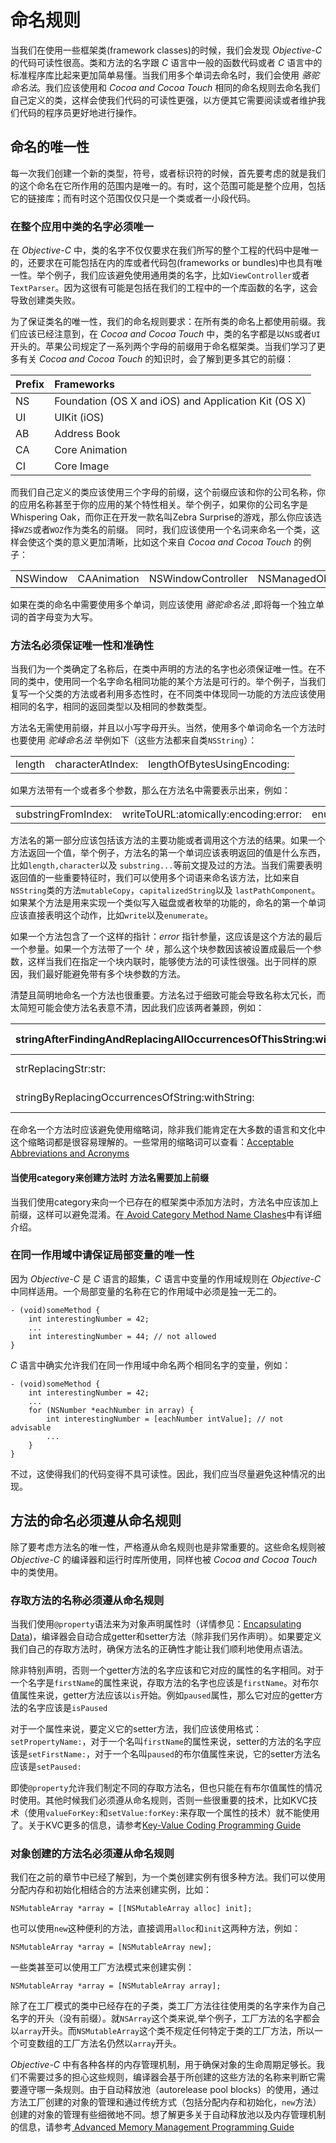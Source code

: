 # 命名规则
当我们在使用一些框架类(framework classes)的时候，我们会发现 *Objective-C* 的代码可读性很高。类和方法的名字跟 *C* 语言中一般的函数代码或者 *C* 语言中的标准程序库比起来更加简单易懂。当我们用多个单词去命名时，我们会使用 *骆驼命名法*。我们应该使用和 *Cocoa and Cocoa Touch* 相同的命名规则去命名我们自己定义的类，这样会使我们代码的可读性更强，以方便其它需要阅读或者维护我们代码的程序员更好地进行操作。

## 命名的唯一性
每一次我们创建一个新的类型，符号，或者标识符的时候，首先要考虑的就是我们的这个命名在它所作用的范围内是唯一的。有时，这个范围可能是整个应用，包括它的链接库；而有时这个范围仅仅只是一个类或者一小段代码。

### 在整个应用中类的名字必须唯一
在 *Objective-C* 中，类的名字不仅仅要求在我们所写的整个工程的代码中是唯一的，还要求在可能包括在内的库或者代码包(frameworks or bundles)中也具有唯一性。举个例子，我们应该避免使用通用类的名字，比如`ViewController`或者`TextParser`。因为这很有可能是包括在我们的工程中的一个库函数的名字，这会导致创建类失败。	

为了保证类名的唯一性，我们的命名规则要求：在所有类的命名上都使用前缀。我们应该已经注意到，在 *Cocoa and Cocoa Touch* 中，类的名字都是以`NS`或者`UI`开头的。苹果公司规定了一系列两个字母的前缀用于命名框架类。当我们学习了更多有关 *Cocoa and Cocoa Touch* 的知识时，会了解到更多其它的前缀：

| Prefix  | Frameworks                                           |
| --------| :----------------------------------------------------|
| NS      | Foundation (OS X and iOS) and Application Kit (OS X) |
| UI      | UIKit (iOS)                                          |
| AB      | Address Book                                         |
| CA      | Core Animation                                       |
| CI      | Core Image                                           |
	


而我们自己定义的类应该使用三个字母的前缀，这个前缀应该和你的公司名称，你的应用名称甚至于你的应用的某个特性相关。举个例子，如果你的公司名字是Whispering Oak，而你正在开发一款名叫Zebra Surprise的游戏，那么你应该选择`WZS`或者`WOZ`作为类名的前缀。
同时，我们应该使用一个名词来命名一个类，这样会使这个类的意义更加清晰，比如这个来自 *Cocoa and Cocoa Touch* 的例子：

|          |             |                    |                       |
| ---------|:-----------:|:------------------:|:---------------------:|
| NSWindow | CAAnimation | NSWindowController | NSManagedObjectContext|

如果在类的命名中需要使用多个单词，则应该使用 *骆驼命名法* ,即将每一个独立单词的首字母变为大写。


### 方法名必须保证唯一性和准确性
当我们为一个类确定了名称后，在类中声明的方法的名字也必须保证唯一性。在不同的类中，使用同一个名字命名相同功能的某个方法是可行的。举个例子，当我们复写一个父类的方法或者利用多态性时，在不同类中体现同一功能的方法应该使用相同的名字，相同的返回类型以及相同的参数类型。

方法名无需使用前缀，并且以小写字母开头。当然，使用多个单词命名一个方法时也要使用 *驼峰命名法* 
举例如下（这些方法都来自类`NSString`）：

|        |                   |                             | 
| -------|:-----------------:|:----------------------------:
| length | characterAtIndex: | lengthOfBytesUsingEncoding:
										
如果方法带有一个或者多个参数，那么在方法名中需要表示出来，例如：

|                    |                                      |           |
| -------------------|:------------------------------------:|:----------:
| substringFromIndex:| writeToURL:atomically:encoding:error:|enumerateSubstringsInRange:options:usingBlock:|

方法名的第一部分应该包括该方法的主要功能或者调用这个方法的结果。如果一个方法返回一个值，举个例子，方法名的第一个单词应该表明返回的值是什么东西，比如`length,character`以及
`substring...`等前文提及过的方法。当我们需要表明返回值的一些重要特征时，我们可以使用多个词语来命名该方法，比如来自`NSString`类的方法`mutableCopy`，`capitalizedString`以及
`lastPathComponent`。如果某个方法是用来实现一个类似写入磁盘或者枚举的功能的，命名的第一个单词应该直接表明这个动作，比如`write`以及`enumerate`。

如果一个方法包含了一个这样的指针：*error* 指针参量，这应该是这个方法的最后一个参量。如果一个方法带了一个 *块* ，那么这个块参数因该被设置成最后一个参数，这样当我们在指定一个块内联时，能够使方法的可读性很强。出于同样的原因，我们最好能避免带有多个块参数的方法。

清楚且简明地命名一个方法也很重要。方法名过于细致可能会导致名称太冗长，而太简短可能会使方法名表意不清，因此我们应该两者兼顾，例如：

|stringAfterFindingAndReplacingAllOccurrencesOfThisString:withThisString:|Too verbose|
|------------------------------------------------------------------------|-------------|
|strReplacingStr:str:                                                    |Too concise|
|stringByReplacingOccurrencesOfString:withString:                        |Just right|

在命名一个方法时应该避免使用缩略词，除非我们能肯定在大多数的语言和文化中这个缩略词都是很容易理解的。一些常用的缩略词可以查看：[Acceptable Abbreviations and Acronyms]()

#### 当使用category来创建方法时 方法名需要加上前缀

当我们使用category来向一个已存在的框架类中添加方法时，方法名中应该加上前缀，这样可以避免混淆。在[ Avoid Category Method Name Clashes]()中有详细介绍。

				
### 在同一作用域中请保证局部变量的唯一性

因为 *Objective-C* 是 *C* 语言的超集，*C* 语言中变量的作用域规则在 *Objective-C* 中同样适用。一个局部变量的名称在它的作用域中必须是独一无二的。

``` obj-c
- (void)someMethod {
    int interestingNumber = 42;
    ...
    int interestingNumber = 44; // not allowed
}
```
*C* 语言中确实允许我们在同一作用域中命名两个相同名字的变量，例如：

``` obj-c
- (void)someMethod {
    int interestingNumber = 42;
    ...
    for (NSNumber *eachNumber in array) {
        int interestingNumber = [eachNumber intValue]; // not advisable
        ...
    }
}
```
不过，这使得我们的代码变得不具可读性。因此，我们应当尽量避免这种情况的出现。

## 方法的命名必须遵从命名规则
除了要考虑方法名的唯一性，严格遵从命名规则也是非常重要的。这些命名规则被 *Objective-C* 的编译器和运行时库所使用，同样也被 *Cocoa and Cocoa Touch* 中的类使用。

### 存取方法的名称必须遵从命名规则

当我们使用`@property`语法来为对象声明属性时（详情参见：[Encapsulating Data]())，编译器会自动合成getter和setter方法（除非我们另作声明）。如果要定义我们自己的存取方法时，确保方法名的正确性才能让我们顺利地使用点语法。	

除非特别声明，否则一个getter方法的名字应该和它对应的属性的名字相同。对于一个名字是`firstName`的属性来说，存取方法的名字也应该是`firstName`。对布尔值属性来说，getter方法应该以`is`开始。例如`paused`属性，那么它对应的getter方法的名字应该是`isPaused`

对于一个属性来说，要定义它的setter方法，我们应该使用格式：`setPropertyName:`，对于一个名叫`firstName`的属性来说，setter的方法的名字应该是`setFirstName:`，对于一个名叫`paused`的布尔值属性来说，它的setter方法名应该是`setPaused:`

即使`@property`允许我们制定不同的存取方法名，但也只能在有布尔值属性的情况时使用。其他时候我们必须遵从命名规则，否则一些很重要的技术，比如KVC技术（使用`valueForKey:`和`setValue:forKey:`来存取一个属性的技术）就不能使用了。关于KVC更多的信息，请参考[Key-Value Coding Programming Guide]()

### 对象创建的方法名必须遵从命名规则

我们在之前的章节中已经了解到，为一个类创建实例有很多种方法。我们可以使用分配内存和初始化相结合的方法来创建实例，比如：

``` obj-c
NSMutableArray *array = [[NSMutableArray alloc] init];
```

也可以使用`new`这种便利的方法，直接调用`alloc`和`init`这两种方法，例如：

``` obj-c
NSMutableArray *array = [NSMutableArray new];
```

一些类甚至可以使用工厂方法模式来创建实例：

``` obj-c
NSMutableArray *array = [NSMutableArray array];
```

除了在工厂模式的类中已经存在的子类，类工厂方法往往使用类的名字来作为自己名字的开头（没有前缀）。就`NSArray`这个类来说,举个例子，工厂方法的名字都会以`array`开头。而`NSMutableArray`这个类不规定任何特定于类的工厂方法，所以一个可变数组的工厂方法名仍然以`array`开头。

*Objective-C* 中有各种各样的内存管理机制，用于确保对象的生命周期足够长。我们不需要过多的担心这些规则，编译器会基于所创建的这些方法的名称来判断它需要遵守哪一条规则。由于自动释放池（autorelease pool blocks）的使用，通过方法工厂创建的对象的管理和通过传统方式（包括分配内存和初始化，`new`方法）创建的对象的管理有些细微地不同。想了解更多关于自动释放池以及内存管理机制的信息，请参考[ Advanced Memory Management Programming Guide]()




